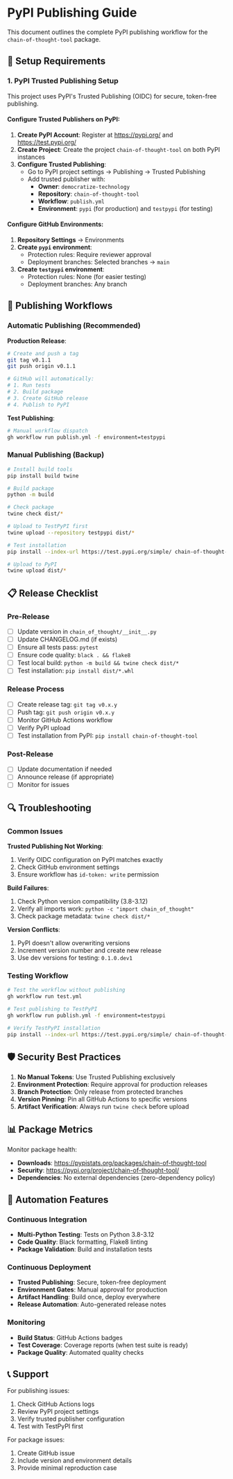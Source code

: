 # PyPI Publishing Guide

This document outlines the complete PyPI publishing workflow for the `chain-of-thought-tool` package.

## 🔧 Setup Requirements

### 1. PyPI Trusted Publishing Setup

This project uses PyPI's Trusted Publishing (OIDC) for secure, token-free publishing.

#### Configure Trusted Publishers on PyPI:

1. **Create PyPI Account**: Register at https://pypi.org/ and https://test.pypi.org/
2. **Create Project**: Create the project `chain-of-thought-tool` on both PyPI instances
3. **Configure Trusted Publishing**:
   - Go to PyPI project settings → Publishing → Trusted Publishing
   - Add trusted publisher with:
     - **Owner**: `democratize-technology`
     - **Repository**: `chain-of-thought-tool`
     - **Workflow**: `publish.yml`
     - **Environment**: `pypi` (for production) and `testpypi` (for testing)

#### Configure GitHub Environments:

1. **Repository Settings** → Environments
2. **Create `pypi` environment**:
   - Protection rules: Require reviewer approval
   - Deployment branches: Selected branches → `main`
3. **Create `testpypi` environment**:
   - Protection rules: None (for easier testing)
   - Deployment branches: Any branch

## 🚀 Publishing Workflows

### Automatic Publishing (Recommended)

**Production Release**:
```bash
# Create and push a tag
git tag v0.1.1
git push origin v0.1.1

# GitHub will automatically:
# 1. Run tests
# 2. Build package
# 3. Create GitHub release
# 4. Publish to PyPI
```

**Test Publishing**:
```bash
# Manual workflow dispatch
gh workflow run publish.yml -f environment=testpypi
```

### Manual Publishing (Backup)

```bash
# Install build tools
pip install build twine

# Build package
python -m build

# Check package
twine check dist/*

# Upload to TestPyPI first
twine upload --repository testpypi dist/*

# Test installation
pip install --index-url https://test.pypi.org/simple/ chain-of-thought-tool

# Upload to PyPI
twine upload dist/*
```

## 📋 Release Checklist

### Pre-Release
- [ ] Update version in `chain_of_thought/__init__.py`
- [ ] Update CHANGELOG.md (if exists)
- [ ] Ensure all tests pass: `pytest`
- [ ] Ensure code quality: `black . && flake8`
- [ ] Test local build: `python -m build && twine check dist/*`
- [ ] Test installation: `pip install dist/*.whl`

### Release Process
- [ ] Create release tag: `git tag v0.x.y`
- [ ] Push tag: `git push origin v0.x.y`
- [ ] Monitor GitHub Actions workflow
- [ ] Verify PyPI upload
- [ ] Test installation from PyPI: `pip install chain-of-thought-tool`

### Post-Release
- [ ] Update documentation if needed
- [ ] Announce release (if appropriate)
- [ ] Monitor for issues

## 🔍 Troubleshooting

### Common Issues

**Trusted Publishing Not Working**:
1. Verify OIDC configuration on PyPI matches exactly
2. Check GitHub environment settings
3. Ensure workflow has `id-token: write` permission

**Build Failures**:
1. Check Python version compatibility (3.8-3.12)
2. Verify all imports work: `python -c "import chain_of_thought"`
3. Check package metadata: `twine check dist/*`

**Version Conflicts**:
1. PyPI doesn't allow overwriting versions
2. Increment version number and create new release
3. Use dev versions for testing: `0.1.0.dev1`

### Testing Workflow

```bash
# Test the workflow without publishing
gh workflow run test.yml

# Test publishing to TestPyPI
gh workflow run publish.yml -f environment=testpypi

# Verify TestPyPI installation
pip install --index-url https://test.pypi.org/simple/ chain-of-thought-tool
```

## 🛡️ Security Best Practices

1. **No Manual Tokens**: Use Trusted Publishing exclusively
2. **Environment Protection**: Require approval for production releases
3. **Branch Protection**: Only release from protected branches
4. **Version Pinning**: Pin all GitHub Actions to specific versions
5. **Artifact Verification**: Always run `twine check` before upload

## 📊 Package Metrics

Monitor package health:
- **Downloads**: https://pypistats.org/packages/chain-of-thought-tool
- **Security**: https://pypi.org/project/chain-of-thought-tool/
- **Dependencies**: No external dependencies (zero-dependency policy)

## 🔄 Automation Features

### Continuous Integration
- **Multi-Python Testing**: Tests on Python 3.8-3.12
- **Code Quality**: Black formatting, Flake8 linting
- **Package Validation**: Build and installation tests

### Continuous Deployment
- **Trusted Publishing**: Secure, token-free deployment
- **Environment Gates**: Manual approval for production
- **Artifact Handling**: Build once, deploy everywhere
- **Release Automation**: Auto-generated release notes

### Monitoring
- **Build Status**: GitHub Actions badges
- **Test Coverage**: Coverage reports (when test suite is ready)
- **Package Quality**: Automated quality checks

## 📞 Support

For publishing issues:
1. Check GitHub Actions logs
2. Review PyPI project settings
3. Verify trusted publisher configuration
4. Test with TestPyPI first

For package issues:
1. Create GitHub issue
2. Include version and environment details
3. Provide minimal reproduction case